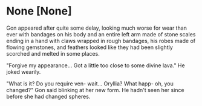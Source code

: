 # None [None]
Gon appeared after quite some delay, looking much worse for wear than ever with bandages on his body and an entire left arm made of stone scales ending in a hand with claws wrapped in rough bandages, his robes made of flowing gemstones, and feathers looked like they had been slightly scorched and melted in some places.

"Forgive my appearance... Got a little too close to some divine lava." He joked wearily.

"What is it? Do you require ven- wait... Oryllia? What happ- oh, you changed?" Gon said blinking at her new form. He hadn't seen her since before she had changed spheres.
